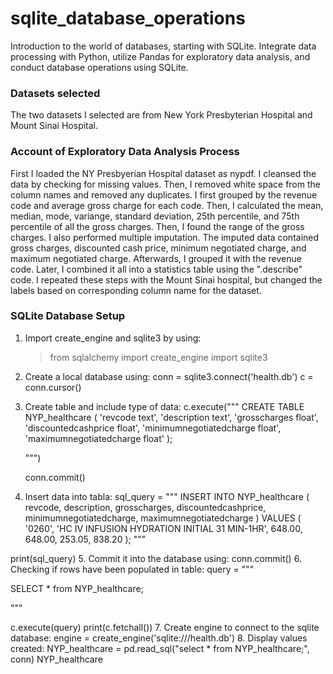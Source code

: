 # sqlite_database_operations
Introduction to the world of databases, starting with SQLite. Integrate data processing with Python, utilize Pandas for exploratory data analysis, and conduct database operations using SQLite.

### Datasets selected
The two datasets I selected are from New York Presbyterian Hospital and Mount Sinai Hospital.

### Account of Exploratory Data Analysis Process
First I loaded the NY Presbyerian Hospital dataset as nypdf. I cleansed the data by checking for missing values. Then, I removed white space from the column names and removed any duplicates. I first grouped by the revenue code and average gross charge for each code. Then, I calculated the mean, median, mode, variange, standard deviation, 25th percentile, and 75th percentile of all the gross charges. Then, I found the range of the gross charges. I also performed multiple imputation. The imputed data contained gross charges, discounted cash price, minimum negotiated charge, and maximum negotiated charge. Afterwards, I grouped it with the revenue code. Later, I combined it all into a statistics table using the ".describe" code. I repeated these steps with the Mount Sinai hospital, but changed the labels based on corresponding column name for the dataset. 

### SQLite Database Setup
1. Import create_engine and sqlite3 by using:
   > from sqlalchemy import create_engine
   import sqlite3
2. Create a local database using:
   conn = sqlite3.connect('health.db')
   c = conn.cursor()
3. Create table and include type of data:
   c.execute("""
   CREATE TABLE NYP_healthcare
   (
       'revcode text',
       'description text',
       'grosscharges float',
       'discountedcashprice float',
       'minimumnegotiatedcharge float',
       'maximumnegotiatedcharge float'
      );

   """)

   conn.commit()
4. Insert data into tabla:
   sql_query = """
   INSERT INTO NYP_healthcare (
          revcode,
          description,
          grosscharges,
          discountedcashprice,
          minimumnegotiatedcharge,
          maximumnegotiatedcharge
      )
      VALUES (
      '0260',
      'HC IV INFUSION HYDRATION INITIAL 31 MIN-1HR',
      648.00,
      648.00,
      253.05,
      838.20
      );
   """

  print(sql_query)
5. Commit it into the database using:
   conn.commit()
6. Checking if rows have been populated in table:
   query = """

   SELECT *
   from NYP_healthcare;

   """

   c.execute(query)
   print(c.fetchall())
7. Create engine to connect to the sqlite database:
   engine = create_engine('sqlite:///health.db')
8. Display values created:
   NYP_healthcare = pd.read_sql("select * from NYP_healthcare;", conn)
   NYP_healthcare
